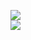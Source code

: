 [![](https://img.shields.io/badge/Made%20With-Github%20Spray-lightgrey.svg?style=for-the-badge&logo=github)](https://github.com/Annihil/github-spray#4022)  
[![](https://i.imgur.com/2DrTn0Z.gif)](https://github.com/Annihil/github-spray)